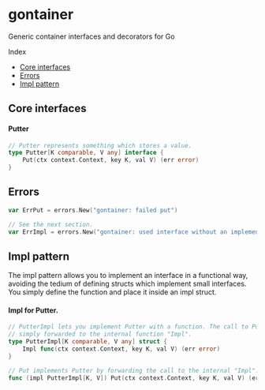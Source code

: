 # gontainer
Generic container interfaces and decorators for Go

Index
- [Core interfaces](#core-interfaces)
- [Errors](#errors)
- [Impl pattern](#impl-pattern)



## Core interfaces

#### Putter
```go
// Putter represents something which stores a value.
type Putter[K comparable, V any] interface {
	Put(ctx context.Context, key K, val V) (err error)
}
```



## Errors
```go
var ErrPut = errors.New("gontainer: failed put")

// See the next section.
var ErrImpl = errors.New("gontainer: used interface without an implementation")
```



## Impl pattern

The impl pattern allows you to implement an interface in a functional way, avoiding the tedium of defining structs which implement small interfaces. You simply define the function and place it inside an impl struct.

#### Impl for Putter.
```go
// PutterImpl lets you implement Putter with a function. The call to Put is
// simply forwarded to the internal function "Impl".
type PutterImpl[K comparable, V any] struct {
	Impl func(ctx context.Context, key K, val V) (err error)
}

// Put implements Putter by forwarding the call to the internal "Impl".
func (impl PutterImpl[K, V]) Put(ctx context.Context, key K, val V) (err error)
```
